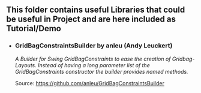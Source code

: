 ## This folder contains useful Libraries that could be useful in Project and are here included as Tutorial/Demo

+ ### GridBagConstraintsBuilder by anleu (Andy Leuckert)
  *A Builder for Swing GridBagConstraints to ease the creation of Gridbag-Layouts. Instead of having a long parameter list of the GridBagConstraints constructor the builder provides named methods.*

  Source: https://github.com/anleu/GridBagConstraintsBuilder